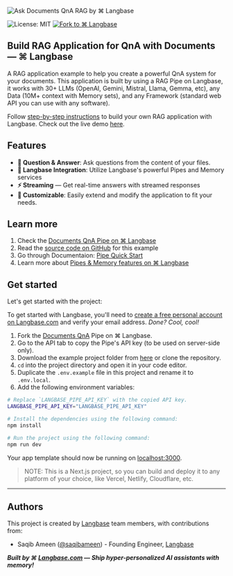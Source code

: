 ![Ask Documents QnA RAG by ⌘ Langbase](https://github.com/user-attachments/assets/45a71523-bd01-4d49-a7c7-36ade9d5de96)

![License: MIT][mit] [![Fork to ⌘ Langbase][fork]][pipe]

## Build RAG Application for QnA with Documents — ⌘ Langbase

A RAG application example to help you create a powerful QnA system for your documents. This application is built by using a RAG Pipe on Langbase, it works with 30+ LLMs (OpenAI, Gemini, Mistral, Llama, Gemma, etc), any Data (10M+ context with Memory sets), and any Framework (standard web API you can use with any software).

Follow [step-by-step instructions](https://langbase.com/docs/guides/rag) to build your own RAG application with Langbase. Check out the live demo [here][demo].

## Features

-   **🤔 Question & Answer**: Ask questions from the content of your files.
-   **🔗 Langbase Integration**: Utilize Langbase's powerful Pipes and Memory services
-   **⚡️ Streaming** — Get real-time answers with streamed responses
-   **🧩 Customizable**: Easily extend and modify the application to fit your needs.

## Learn more

1. Check the [Documents QnA Pipe on ⌘ Langbase][pipe]
2. Read the [source code on GitHub][gh] for this example
3. Go through Documentaion: [Pipe Quick Start][qs]
4. Learn more about [Pipes & Memory features on ⌘ Langbase][docs]

## Get started

Let's get started with the project:

To get started with Langbase, you'll need to [create a free personal account on Langbase.com][signup] and verify your email address. _Done? Cool, cool!_

1. Fork the [Documents QnA][pipe] Pipe on ⌘ Langbase.
2. Go to the API tab to copy the Pipe's API key (to be used on server-side only).
3. Download the example project folder from [here][download] or clone the repository.
4. `cd` into the project directory and open it in your code editor.
5. Duplicate the `.env.example` file in this project and rename it to `.env.local`.
6. Add the following environment variables:

```sh
# Replace `LANGBASE_PIPE_API_KEY` with the copied API key.
LANGBASE_PIPE_API_KEY="LANGBASE_PIPE_API_KEY"

# Install the dependencies using the following command:
npm install

# Run the project using the following command:
npm run dev
```

Your app template should now be running on [localhost:3000][local].

> NOTE:
> This is a Next.js project, so you can build and deploy it to any platform of your choice, like Vercel, Netlify, Cloudflare, etc.

---

## Authors

This project is created by [Langbase][lb] team members, with contributions from:

-   Saqib Ameen ([@saqibameen][xsa]) - Founding Engineer, [Langbase][lb]

**_Built by ⌘ [Langbase.com][lb] — Ship hyper-personalized AI assistants with memory!_**

[demo]: https://documents-qna-rag.langbase.dev
[lb]: https://langbase.com
[pipe]: https://langbase.com/examples/documents-qna-rag
[gh]: https://github.com/LangbaseInc/langbase-examples/tree/main/examples/documents-qna-rag
[download]: https://download-directory.github.io/?url=https://github.com/LangbaseInc/langbase-examples/tree/main/examples/documents-qna-rag
[signup]: https://langbase.fyi/io
[qs]: https://langbase.com/docs/pipe/quickstart
[docs]: https://langbase.com/docs
[xsa]: https://x.com/saqibameen
[local]: http://localhost:3000
[mit]: https://img.shields.io/badge/license-MIT-blue.svg?style=for-the-badge&color=%23000000
[fork]: https://img.shields.io/badge/FORK%20ON-%E2%8C%98%20Langbase-000000.svg?style=for-the-badge&logo=%E2%8C%98%20Langbase&logoColor=000000
